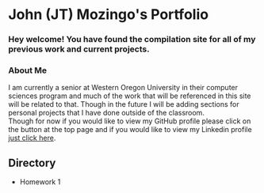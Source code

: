 
# John (JT) Mozingo's Portfolio
### Hey welcome! You have found the compilation site for all of my previous work and current projects.


### About Me
   I am currently a senior at Western Oregon University in their computer sciences program and much of the work that will be referenced in this site will be related to that. Though in the future I will be adding sections for personal projects that I have done outside of the classroom.  
   Though for now if you would like to view my GitHub profile please click on the button at the top page and if you would like to view my Linkedin profile [just click here](http://www.linkedin.com/in/JohnTMozingo).


## Directory
   * Homework 1


